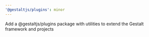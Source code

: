 ```yaml
---
'@gestaltjs/plugins': minor
---
```


Add a @gestaltjs/plugins package with utilities to extend the Gestalt framework and projects

